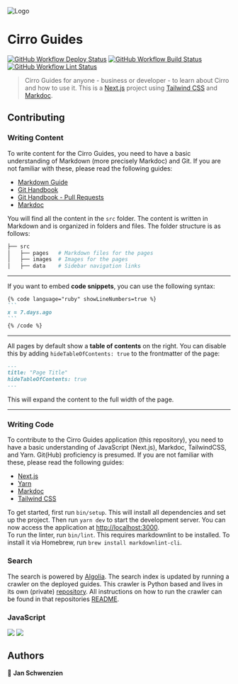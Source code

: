 ![Logo](/.github/cirro-guides-banner.png)

# Cirro Guides

[![GitHub Workflow Deploy Status](https://img.shields.io/github/actions/workflow/status/test-IO/cirro-guides/deploy.yml?label=Deploy&logo=github&style=flat-square)](https://github.com/test-IO/cirro-guides/actions/workflows/deploy.yml)
[![GitHub Workflow Build Status](https://img.shields.io/github/actions/workflow/status/test-IO/cirro-guides/build.yml?label=Build&logo=github&style=flat-square)](https://github.com/test-IO/cirro-guides/actions/workflows/build.yml)
[![GitHub Workflow Lint Status](https://img.shields.io/github/actions/workflow/status/test-IO/cirro-guides/lints.yml?label=Lints&logo=github&style=flat-square)](https://github.com/test-IO/cirro-guides/actions/workflows/lints.yml)

> Cirro Guides for anyone - business or developer - to learn about Cirro and how to use it.
> This is a [Next.js](https://nextjs.org/) project using [Tailwind CSS](https://tailwindcss.com/) and [Markdoc](https://markdoc.dev/).

## Contributing

### Writing Content

To write content for the Cirro Guides, you need to have a basic understanding of Markdown (more precisely Markdoc) and Git. If you are not familiar with these, please read the following guides:

- [Markdown Guide](https://www.markdownguide.org/)
- [Git Handbook](https://guides.github.com/introduction/git-handbook/)
- [Git Handbook - Pull Requests](https://guides.github.com/activities/forking/#making-a-pull-request)
- [Markdoc](https://markdoc.dev/)

You will find all the content in the `src` folder. The content is written in Markdown and is organized in folders and files. The folder structure is as follows:

```bash
├── src
│   ├── pages   # Markdown files for the pages
│   ├── images  # Images for the pages
│   ├── data    # Sidebar navigation links
```

---

If you want to embed **code snippets**, you can use the following syntax:

````Markdown
{% code language="ruby" showLineNumbers=true %}
```
x = 7.days.ago
```
{% /code %}
````

---

All pages by default show a **table of contents** on the right. You can disable this by adding `hideTableOfContents: true` to the frontmatter of the page:

```Markdown
---
title: "Page Title"
hideTableOfContents: true
---
```

This will expand the content to the full width of the page.

---

### Writing Code

To contribute to the Cirro Guides application (this repository), you need to have a basic understanding of JavaScript (Next.js), Markdoc, TailwindCSS, and Yarn. Git(Hub) proficiency is presumed. If you are not familiar with these, please read the following guides:

- [Next.js](https://nextjs.org/docs/getting-started)
- [Yarn](https://yarnpkg.com/getting-started)
- [Markdoc](https://markdoc.dev/)
- [Tailwind CSS](https://tailwindcss.com/docs)

To get started, first run `bin/setup`. This will install all dependencies and set up the project. Then run `yarn dev` to start the development server. You can now access the application at [http://localhost:3000](http://localhost:3000).  
To run the linter, run `bin/lint`. This requires markdownlint to be installed. To install it via Homebrew, run `brew install markdownlint-cli`.

### Search

The search is powered by [Algolia](https://www.algolia.com/). The search index is updated by running a crawler on the deployed guides. This crawler is Python based and lives in its own (private) [repository](https://github.com/test-IO/cirro-guides-scraper). All instructions on how to run the crawler can be found in that repositories [README](https://github.com/test-IO/cirro-guides-scraper#readme).

### JavaScript

<p>
  <img src="https://img.shields.io/badge/node-20.x.x-blue.svg" />
  <img src="https://img.shields.io/badge/yarn-1.22.x-blue.svg" />
</p>

## Authors

👤 **Jan Schwenzien**
